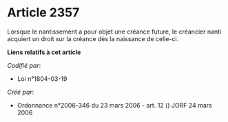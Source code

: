 # Article 2357

Lorsque le nantissement a pour objet une créance future, le créancier nanti acquiert un droit sur la créance dès la naissance
de celle-ci.

**Liens relatifs à cet article**

_Codifié par_:

  - Loi n°1804-03-19

_Créé par_:

  - Ordonnance n°2006-346 du 23 mars 2006 - art. 12 () JORF 24 mars 2006
